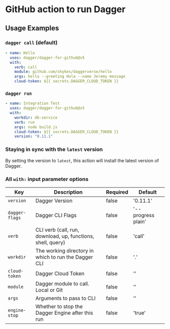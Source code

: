 # GitHub action to run Dagger

## Usage Examples

### `dagger call` (default)

```yaml
- name: Hello
  uses: dagger/dagger-for-github@v5
  with:
    verb: call 
    module: github.com/shykes/daggerverse/hello
    args: hello --greeting Hola --name Jeremy message
    cloud-token: ${{ secrets.DAGGER_CLOUD_TOKEN }}
```

### `dagger run`

```yaml
- name: Integration Test
  uses: dagger/dagger-for-github@v5
  with:
    workdir: db-service
    verb: run
    args: node build.js
    cloud-token: ${{ secrets.DAGGER_CLOUD_TOKEN }}
    version: "0.11.1"
```

### Staying in sync with the `latest` version

By setting the version to `latest`, this action will install the latest version of Dagger.

### All `with:` input parameter options

| Key             | Description                                                   | Required   | Default               |
| --------------- | ------------------------------------------------------------- | ---------- | --------------------- |
| `version`       | Dagger Version                                                | false      | '0.11.1'              |
| `dagger-flags`  | Dagger CLI Flags                                              | false      | '--progress plain'    |
| `verb`          | CLI verb (call, run, download, up, functions, shell, query)   | false      | 'call'                |
| `workdir`       | The working directory in which to run the Dagger CLI          | false      | '.'                   |
| `cloud-token`   | Dagger Cloud Token                                            | false      | ''                    |
| `module`        | Dagger module to call. Local or Git                           | false      | ''                    |
| `args`          | Arguments to pass to CLI                                      | false      | ''                    |
| `engine-stop`   | Whether to stop the Dagger Engine after this run              | false      | 'true'                |
